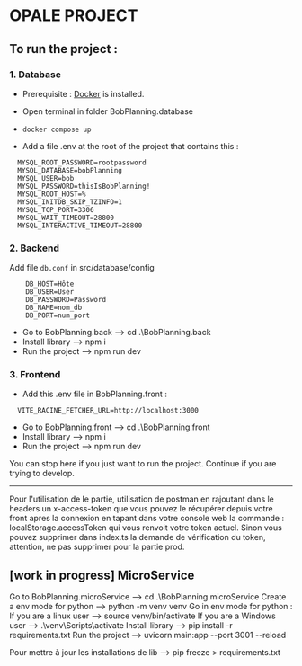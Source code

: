 # OPALE PROJECT

## To run the project : 

### 1. Database

* Prerequisite : [Docker](https://www.docker.com/get-started/) is installed.
* Open terminal in folder BobPlanning.database
* `docker compose up`

* Add a file .env at the root of the project that contains this :

```
  MYSQL_ROOT_PASSWORD=rootpassword
  MYSQL_DATABASE=bobPlanning
  MYSQL_USER=bob
  MYSQL_PASSWORD=thisIsBobPlanning!
  MYSQL_ROOT_HOST=%
  MYSQL_INITDB_SKIP_TZINFO=1
  MYSQL_TCP_PORT=3306
  MYSQL_WAIT_TIMEOUT=28800
  MYSQL_INTERACTIVE_TIMEOUT=28800
```

### 2. Backend
Add file `db.conf` in src/database/config
```
    DB_HOST=Hôte
    DB_USER=User
    DB_PASSWORD=Password
    DB_NAME=nom_db
    DB_PORT=num_port
```
* Go to BobPlanning.back --> cd .\BobPlanning.back
* Install library --> npm i
* Run the project --> npm run dev

### 3. Frontend
 
* Add this .env file in BobPlanning.front :

```
  VITE_RACINE_FETCHER_URL=http://localhost:3000
```
* Go to BobPlanning.front --> cd .\BobPlanning.front
* Install library --> npm i
* Run the project --> npm run dev 


You can stop here if you just want to run the project. Continue if you are trying to develop.

---

 Pour l'utilisation de le partie, utilisation de postman en rajoutant dans le headers un x-access-token que vous pouvez le récupérer depuis votre front apres la connexion en tapant dans votre console web la commande : localStorage.accessToken qui vous renvoit votre token actuel. 
 Sinon vous pouvez supprimer dans index.ts la demande de vérification du token, attention, ne pas supprimer pour la partie prod. 

## [work in progress] MicroService
 Go to BobPlanning.microService --> cd .\BobPlanning.microService
 Create a env mode for python --> python -m venv venv
 Go in env mode for python : 
   If you are a linux user --> source venv/bin/activate 
   If you are a Windows user --> .\venv\Scripts\activate
 Install library --> pip install -r requirements.txt
 Run the project --> uvicorn main:app --port 3001 --reload

 Pour mettre à jour les installations de lib --> pip freeze > requirements.txt

